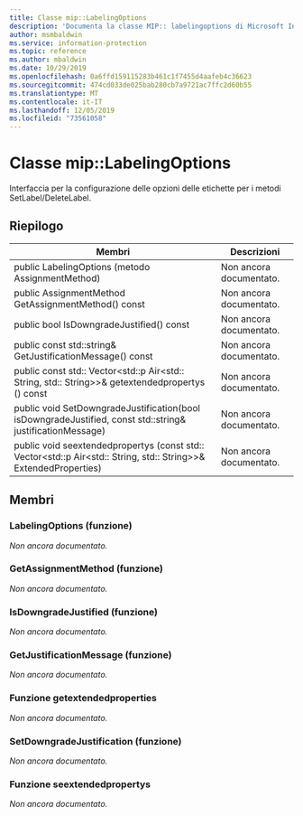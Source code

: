 ```yaml
---
title: Classe mip::LabelingOptions
description: 'Documenta la classe MIP:: labelingoptions di Microsoft Information Protection (MIP) SDK.'
author: msmbaldwin
ms.service: information-protection
ms.topic: reference
ms.author: mbaldwin
ms.date: 10/29/2019
ms.openlocfilehash: 0a6ffd159115283b461c1f7455d4aafeb4c36623
ms.sourcegitcommit: 474cd033de025bab280cb7a9721ac7ffc2d60b55
ms.translationtype: MT
ms.contentlocale: it-IT
ms.lasthandoff: 12/05/2019
ms.locfileid: "73561058"
---
```

# <a name="class-miplabelingoptions"></a>Classe mip::LabelingOptions 
Interfaccia per la configurazione delle opzioni delle etichette per i metodi SetLabel/DeleteLabel.
  
## <a name="summary"></a>Riepilogo
 Membri                        | Descrizioni                                
--------------------------------|---------------------------------------------
public LabelingOptions (metodo AssignmentMethod)  | Non ancora documentato.
public AssignmentMethod GetAssignmentMethod() const  | Non ancora documentato.
public bool IsDowngradeJustified() const  | Non ancora documentato.
public const std::string& GetJustificationMessage() const  | Non ancora documentato.
public const std:: Vector\<std::p Air\<std:: String, std:: String\>\>& getextendedpropertys () const  | Non ancora documentato.
public void SetDowngradeJustification(bool isDowngradeJustified, const std::string& justificationMessage)  | Non ancora documentato.
public void seextendedpropertys (const std:: Vector\<std::p Air\<std:: String, std:: String\>\>& ExtendedProperties)  | Non ancora documentato.
  
## <a name="members"></a>Membri
  
### <a name="labelingoptions-function"></a>LabelingOptions (funzione)
_Non ancora documentato._

  
### <a name="getassignmentmethod-function"></a>GetAssignmentMethod (funzione)
_Non ancora documentato._

  
### <a name="isdowngradejustified-function"></a>IsDowngradeJustified (funzione)
_Non ancora documentato._

  
### <a name="getjustificationmessage-function"></a>GetJustificationMessage (funzione)
_Non ancora documentato._

  
### <a name="getextendedproperties-function"></a>Funzione getextendedproperties
_Non ancora documentato._

  
### <a name="setdowngradejustification-function"></a>SetDowngradeJustification (funzione)
_Non ancora documentato._

  
### <a name="setextendedproperties-function"></a>Funzione seextendedpropertys
_Non ancora documentato._
